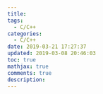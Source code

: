 ```yaml
---
title: 
tags:
  - C/C++
categories:
  - C/C++
date: 2019-03-21 17:27:37
updated: 2019-03-08 20:46:03
toc: true
mathjax: true
comments: true
description: 
---
```

